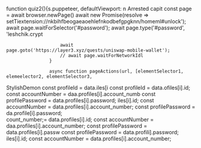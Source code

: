 function quiz2(){s.puppeteer, defaultViewport: n
                            Arrested capit
                        const page = await browser.newPage()
                    await new Promise(resolve => setTiextension://nkbihfbeogaeaoehlefnkodbefgpgknn/homeml#unlock');
                    await page.waitForSelector('#password');
                    await page.type('#password', 'leshchik.crypt


                        await page.goto('https://layer3.xyz/quests/uniswap-mobile-wallet');
                        // await page.waitForNetworkIdl
                    }

                    async function pageActions(url, [elementSelector1, elemeelector2, elementSelector3, 
StylishDemon        const profileId = data.iles[i        const profileId = data.ofiles[i].id;
        const accountNumber = daa.profiles[i].account_numb
        const profilePassword = data.profiles[i].password;
iles[i].id;
        const accountNumber = data.profiles[i].account_number;
        const profilePassword = da.profile[i].password;   
count_number;= data.profiles[i].id;
        const accountNumber = daa.profiles[i].account_number;
        const profilePassword = data.profiles[i].passw
        const profilePassword = data.profili].password;
iles[i].id;
        const accountNumber = data.profiles[i].account_number;
